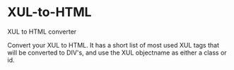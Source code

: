 # XUL-to-HTML
XUL to HTML converter


Convert your XUL to HTML. It has a short list of most used XUL tags that will be converted to DIV's, and use the XUL objectname as either a class or id.
